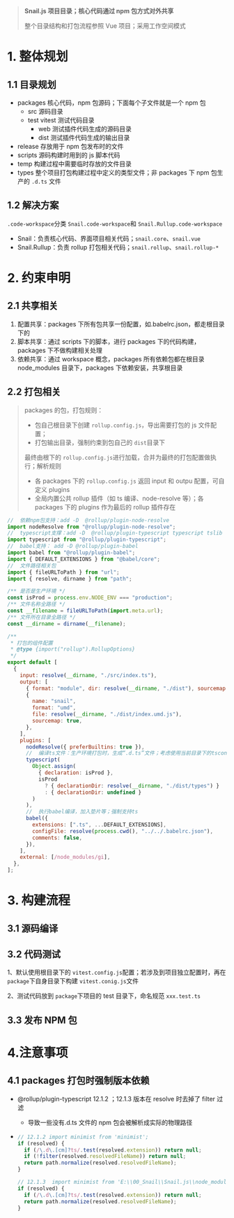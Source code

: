 > **Snail.js 项目目录；核心代码通过 npm 包方式对外共享**
>
> 整个目录结构和打包流程参照 Vue 项目；采用工作空间模式

# 1. 整体规划

## 1.1 目录规划

- packages 核心代码，npm 包源码；下面每个子文件就是一个 npm 包
  - src 源码目录
  - test vitest 测试代码目录
    - web 测试插件代码生成的源码目录
    - dist 测试插件代码生成的输出目录
- release 存放用于 npm 包发布时的文件
- scripts 源码构建时用到的 js 脚本代码
- temp 构建过程中需要临时存放的文件目录
- types 整个项目打包构建过程中定义的类型文件；非 packages 下 npm 包生产的 `.d.ts` 文件

## 1.2 解决方案

`.code-workspace`分类 `Snail.code-workspace`和 `Snail.Rullup.code-workspace`

- Snail：负责核心代码、界面项目相关代码；`snail.core`、`snail.vue`
- Snail.Rullup：负责 rollup 打包相关代码；`snail.rollup`、`snail.rollup-*`

# 2. 约束申明

## 2.1 共享相关

1. 配置共享：packages 下所有包共享一份配置，如.babelrc.json，都走根目录下的
2. 脚本共享：通过 scripts 下的脚本，进行 packages 下的代码构建，packages 下不做构建相关处理
3. 依赖共享：通过 workspace 概念，packages 所有依赖包都在根目录 node_modules 目录下，packages 下依赖安装，共享根目录

## 2.2 打包相关

> packages 的包，打包规则：
>
> - 包自己根目录下创建 `rollup.config.js`，导出需要打包的 js 文件配置；
> - 打包输出目录，强制约束到包自己的 `dist`目录下
>
> 最终由根下的 `rollup.config.js`进行加载，合并为最终的打包配置做执行；解析规则
>
> - 各 packages 下的 `rollup.config.js` 返回 input 和 outpu 配置，可自定义 plugins
> - 全局内置公共 rollup 插件（如 ts 编译、node-resolve 等）；各 packages 下的 plugins 作为最后的 rollup 插件存在

```javascript
//  依赖npm包支持：add -D  @rollup/plugin-node-resolve
import nodeResolve from "@rollup/plugin-node-resolve";
//  typescript支撑：add -D  @rollup/plugin-typescript typescript tslib
import typescript from "@rollup/plugin-typescript";
//  babel支持： add -D @rollup/plugin-babel
import babel from "@rollup/plugin-babel";
import { DEFAULT_EXTENSIONS } from "@babel/core";
//  文件路径相关包
import { fileURLToPath } from "url";
import { resolve, dirname } from "path";

/** 是否是生产环境 */
const isProd = process.env.NODE_ENV === "production";
/** 文件名称全路径 */
const __filename = fileURLToPath(import.meta.url);
/** 文件所在目录全路径 */
const __dirname = dirname(__filename);

/**
 * 打包的组件配置
 * @type {import("rollup").RollupOptions}
 */
export default [
  {
    input: resolve(__dirname, "./src/index.ts"),
    output: [
      { format: "module", dir: resolve(__dirname, "./dist"), sourcemap: true },
      {
        name: "snail",
        format: "umd",
        file: resolve(__dirname, "./dist/index.umd.js"),
        sourcemap: true,
      },
    ],
    plugins: [
      nodeResolve({ preferBuiltins: true }),
      //  编译ts文件：生产环境打包时，生成“.d.ts”文件；考虑使用当前目录下的tsconfig、、、
      typescript(
        Object.assign(
          { declaration: isProd },
          isProd
            ? { declarationDir: resolve(__dirname, "./dist/types") }
            : { declarationDir: undefined }
        )
      ),
      //  执行babel编译，加入垫片等；强制支持ts
      babel({
        extensions: [".ts", ...DEFAULT_EXTENSIONS],
        configFile: resolve(process.cwd(), "../../.babelrc.json"),
        comments: false,
      }),
    ],
    external: [/node_modules/gi],
  },
];
```

# 3. 构建流程

## 3.1 源码编译

## 3.2 代码测试

1、默认使用根目录下的 `vitest.config.js`配置；若涉及到项目独立配置时，再在 `package`下自身目录下构建 `vitest.conig.js`文件

2、测试代码放到 `package`下项目的 test 目录下，命名规范 `xxx.test.ts`

## 3.3 发布 NPM 包

# 4.注意事项

## 4.1 packages 打包时强制版本依赖

- @rollup/plugin-typescript 12.1.2 ；12.1.3 版本在 resolve 时去掉了 filter 过滤

  - 导致一些没有.d.ts 文件的 npm 包会被解析成实际的物理路径

- ```javascript
  // 12.1.2 import minimist from 'minimist';
  if (resolved) {
    if (/\.d\.[cm]?ts/.test(resolved.extension)) return null;
    if (!filter(resolved.resolvedFileName)) return null;
    return path.normalize(resolved.resolvedFileName);
  }
  ```

  ```javascript
  // 12.1.3  import minimist from 'E:\\00_Snail\\Snail.js\\node_modules\\.pnpm\\minimist@1.2.8\\node_modules\\minimist\\index.js';
  if (resolved) {
    if (/\.d\.[cm]?ts/.test(resolved.extension)) return null;
    return path.normalize(resolved.resolvedFileName);
  }
  ```
